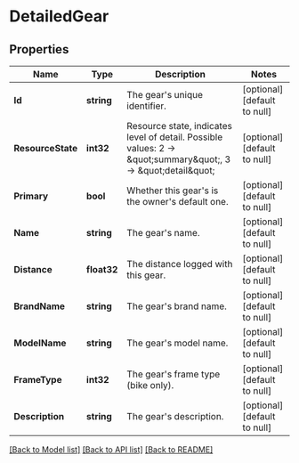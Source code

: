 # DetailedGear

## Properties
Name | Type | Description | Notes
------------ | ------------- | ------------- | -------------
**Id** | **string** | The gear&#39;s unique identifier. | [optional] [default to null]
**ResourceState** | **int32** | Resource state, indicates level of detail. Possible values: 2 -&gt; \&quot;summary\&quot;, 3 -&gt; \&quot;detail\&quot; | [optional] [default to null]
**Primary** | **bool** | Whether this gear&#39;s is the owner&#39;s default one. | [optional] [default to null]
**Name** | **string** | The gear&#39;s name. | [optional] [default to null]
**Distance** | **float32** | The distance logged with this gear. | [optional] [default to null]
**BrandName** | **string** | The gear&#39;s brand name. | [optional] [default to null]
**ModelName** | **string** | The gear&#39;s model name. | [optional] [default to null]
**FrameType** | **int32** | The gear&#39;s frame type (bike only). | [optional] [default to null]
**Description** | **string** | The gear&#39;s description. | [optional] [default to null]

[[Back to Model list]](../README.md#documentation-for-models) [[Back to API list]](../README.md#documentation-for-api-endpoints) [[Back to README]](../README.md)


